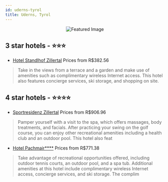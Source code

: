 ```yaml
---
id: uderns-tyrol
title: Uderns, Tyrol
---
```


<center><img src="https://i.travelapi.com/hotels/13000000/12330000/12322900/12322837/7cb24410_z.jpg" alt="Featured Image" /></center>


##  3 star hotels - ⭐️⭐️⭐️

-    [Hotel Standlhof Zillertal](https://us.hurb.com/hotels/uderns/hotel-standlhof-zillertal-JNP-JP885949?cmp=18055) Prices from R$382.56
   > Take in the views from a terrace and a garden and make use of amenities such as complimentary wireless Internet access. This hotel also features concierge services, ski storage, and shopping on site.

##  4 star hotels - ⭐️⭐️⭐️⭐️

-    [Sportresidenz Zillertal](https://us.hurb.com/hotels/uderns/sportresidenz-zillertal-JNP-JP658437?cmp=18055) Prices from R$906.96
   > Pamper yourself with a visit to the spa, which offers massages, body treatments, and facials. After practicing your swing on the golf course, you can enjoy other recreational amenities including a health club and an outdoor pool. This hotel also feat
-    [Hotel Pachmair****](https://us.hurb.com/hotels/uderns/hotel-pachmair-JNP-JP775223?cmp=18055) Prices from R$771.38
   > Take advantage of recreational opportunities offered, including outdoor tennis courts, an outdoor pool, and a spa tub. Additional amenities at this hotel include complimentary wireless Internet access, concierge services, and ski storage. The complim
